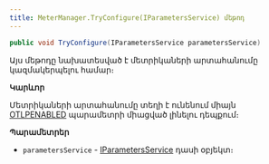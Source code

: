 ```yaml
---
title: MeterManager.TryConfigure(IParametersService) մեթոդ
---
```


```c#
public void TryConfigure(IParametersService parametersService)
```

Այս մեթոդը նախատեսված է մետրիկաների արտահանումը կազմակերպելու համար։ 

**Կարևոր**

Մետրիկաների արտահանումը տեղի է ունենում միայն [OTLPENABLED](../../../../server_api/types/otlp_parameters.md#otlpenabled) պարամետրի միացված լինելու դեպքում։

**Պարամետրեր**

* `parametersService` - [IParametersService](../../../../server_api/services/IParametersService.md) դասի օբյեկտ։
